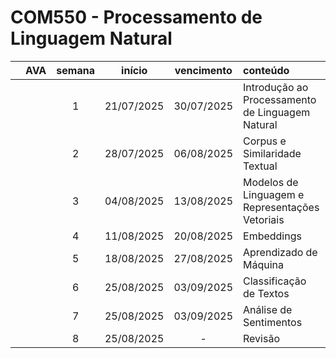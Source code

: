 # COM550 - Processamento de Linguagem Natural


| | AVA | semana | início | vencimento | conteúdo |
|:---:|:---:|:---:|:---:|:---:|:---|
| | | 1 | 21/07/2025 | 30/07/2025 | Introdução ao Processamento de Linguagem Natural |
| | | 2 | 28/07/2025 | 06/08/2025 | Corpus e Similaridade Textual|
| | | 3 | 04/08/2025 | 13/08/2025 | Modelos de Linguagem e Representações Vetoriais |
| | | 4 | 11/08/2025 | 20/08/2025 | Embeddings |
| | | 5 | 18/08/2025 | 27/08/2025 | Aprendizado de Máquina |
| | | 6 | 25/08/2025 | 03/09/2025 | Classificação de Textos |
| | | 7 | 25/08/2025 | 03/09/2025 | Análise de Sentimentos |
| | | 8 | 25/08/2025 | - | Revisão |